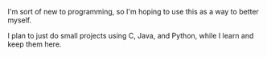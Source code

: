 I'm sort of new to programming, so I'm hoping to use this as a way to better myself.

I plan to just do small projects using C, Java, and Python, while I learn and keep them here.
